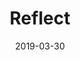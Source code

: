 ---
layout: app
app: reflect
title: Reflect
permalink: /reflect/
headline: Reflect App Released
date: 2019-03-30
---